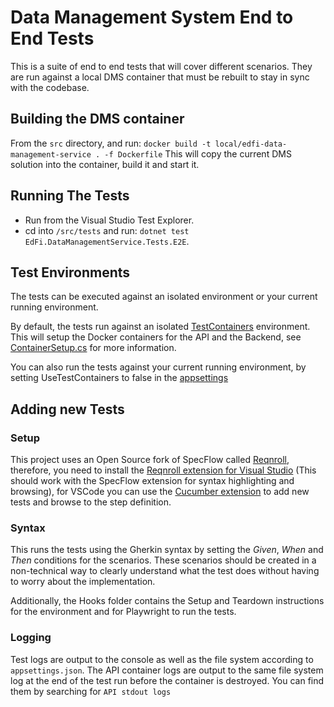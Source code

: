 # Data Management System End to End Tests

This is a suite of end to end tests that will cover different scenarios. They
are run against a local DMS container that must be rebuilt to stay in sync with
the codebase.

## Building the DMS container

From the `src` directory, and run:
`docker build -t local/edfi-data-management-service . -f Dockerfile`
This will copy the current DMS solution into the container, build it and start
it.

## Running The Tests

- Run from the Visual Studio Test Explorer.
- cd into `/src/tests` and run:
  `dotnet test EdFi.DataManagementService.Tests.E2E`.

## Test Environments

The tests can be executed against an isolated environment or your current
running environment.

By default, the tests run against an isolated
[TestContainers](https://dotnet.testcontainers.org/) environment. This will
setup the Docker containers for the API and the Backend, see
[ContainerSetup.cs](./Management/ContainerSetup.cs) for more information.

You can also run the tests against your current running environment, by setting
UseTestContainers to false in the [appsettings](./appsettings.json)

## Adding new Tests

### Setup

This project uses an Open Source fork of SpecFlow called
[Reqnroll](https://reqnroll.net/), therefore, you need to install the [Reqnroll
extension for Visual
Studio](https://marketplace.visualstudio.com/items?itemName=Reqnroll.ReqnrollForVisualStudio2022)
(This should work with the SpecFlow extension for syntax highlighting and
browsing), for VSCode you can use the [Cucumber
extension](https://marketplace.visualstudio.com/items?itemName=CucumberOpen.cucumber-official)
to add new tests and browse to the step definition.

### Syntax

This runs the tests using the Gherkin syntax by setting the _Given_, _When_ and
_Then_ conditions for the scenarios. These scenarios should be created in a
non-technical way to clearly understand what the test does without having to
worry about the implementation.

Additionally, the Hooks folder contains the Setup and Teardown instructions for
the environment and for Playwright to run the tests.

### Logging

Test logs are output to the console as well as the file system according to
`appsettings.json`. The API container logs are output to the same file system
log at the end of the test run before the container is destroyed. You can find
them by searching for `API stdout logs`

